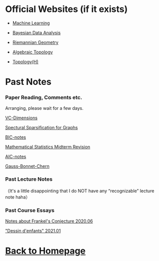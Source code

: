 # Official Websites (if it exists)

- [Machine Learning](https://miralab.ai/course/ml_2021fall/)

- [Bayesian Data Analysis](http://staff.ustc.edu.cn/~zwp/teach/Bayes/bayes.htm)

- [Riemannian Geometry](http://staff.ustc.edu.cn/~spliu/Teach_RG2020.html)

- [Algebraic Topology](http://staff.ustc.edu.cn/~msheng/AT2018/)

- [Topology(H)](http://staff.ustc.edu.cn/~wangzuoq/Courses/21S-Topology/index.html)

# Past Notes 

### Paper Reading, Comments etc.

Arranging, please wait for a few days.

[VC-Dimensions](https://pkgu.github.io)

[Spectural Sparsification for Graphs](https://pkgu.github.io)

[BIC-notes](https://pkgu.github.io)

[Mathematical Statistics Midterm Revision](https://github.com/PkGU/assets/blob/main/数理统计%20期中复习.pdf)

[AIC-notes](https://github.com/PkGU/assets/blob/main/AIC_notes.pdf)

[Gauss-Bonnet-Chern](https://github.com/PkGU/assets/blob/main/GaussBonnetChern.pdf)

### Past Lecture Notes

（It's a little disappointing that I do NOT have any “recognizable” lecture note haha）

### Past Course Essays

[Notes about Frankel's Conjecture 2020.06](https://github.com/PkGU/assets/blob/main/Frankel’sConjecture%20.pdf)

["Dessin  d'enfants" 2021.01](https://github.com/PkGU/assets/blob/main/dessin%20d'enfant%20.pdf)

# [Back to Homepage](https://pkgu.github.io)
